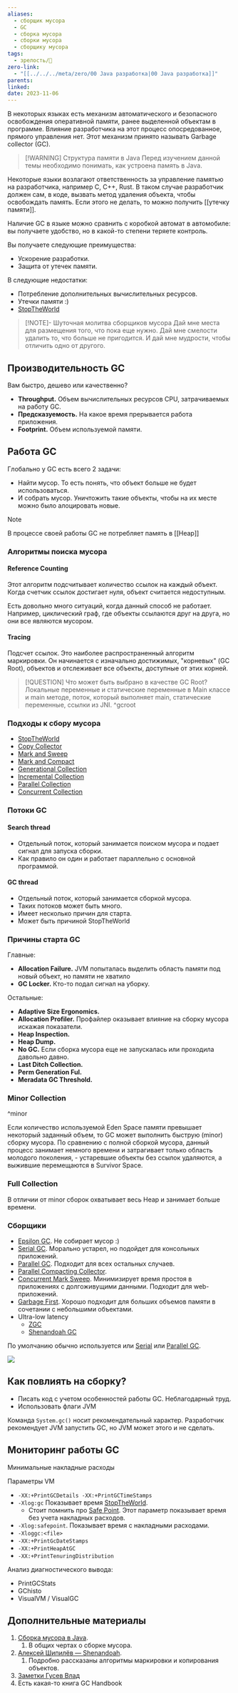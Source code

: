 ```yaml
---
aliases:
  - сборщик мусора
  - GC
  - сборка мусора
  - сборки мусора
  - сборщику мусора
tags:
  - зрелость/🌿
zero-link:
  - "[[../../../meta/zero/00 Java разработка|00 Java разработка]]"
parents: 
linked: 
date: 2023-11-06
---
```

В некоторых языках есть механизм автоматического и безопасного освобождения оперативной памяти, ранее выделенной объектам в программе. Влияние разработчика на этот процесс опосредованное, прямого управления нет. Этот механизм принято называть Garbage collector (GC).

> [!WARNING] Структура памяти в Java
> Перед изучением данной темы необходимо понимать, как устроена память в Java.

Некоторые языки возлагают ответственность за управление памятью на разработчика, например C, C++, Rust. В таком случае разработчик должен сам, в коде, вызвать метод удаления объекта, чтобы освобождать память. Если этого не делать, то можно получить [[утечку памяти]].

Наличие GC в языке можно сравнить с коробкой автомат в автомобиле: вы получаете удобство, но в какой-то степени теряете контроль. 

Вы получаете следующие преимущества:
- Ускорение разработки.
- Защита от утечек памяти.

B следующие недостатки:
- Потребление дополнительных вычислительных ресурсов.
- Утечки памяти :)
- [StopTheWorld](StopTheWorld.md)

> [!NOTE]- Шуточная молитва сборщиков мусора
> Дай мне места для размещения того, что пока еще нужно. Дай мне смелости удалить то, что больше не пригодится. И дай мне мудрости, чтобы отличить одно от другого.
## Производительность GC
Вам быстро, дешево или качественно?
- **Throughput.** Объем вычислительных ресурсов CPU, затрачиваемых на работу GC.
- **Предсказуемость.** На какое время прерывается работа приложения.
- **Footprint.** Объем используемой памяти.
## Работа GC
Глобально у GC есть всего 2 задачи: 
- Найти мусор. То есть понять, что объект больше не будет использоваться.
- И собрать мусор. Уничтожить такие объекты, чтобы на их месте можно было алоцировать новые.

> [!NOTE] 
> В процессе своей работы GC не потребляет память в [[Heap]]
### Алгоритмы поиска мусора
#### Reference Counting
Этот алгоритм подсчитывает количество ссылок на каждый объект. Когда счетчик ссылок достигает нуля, объект считается недоступным.

Есть довольно много ситуаций, когда данный способ не работает. Например, циклический граф, где объекты ссылаются друг на друга, но они все являются мусором.

#### Tracing
Подсчет ссылок. Это наиболее распространенный алгоритм маркировки. Он начинается с изначально достижимых, "корневых" (GC Root), объектов и отслеживает все объекты, доступные от этих корней.

> [!QUESTION] Что может быть выбрано в качестве GC Root?
> Локальные переменные и статические переменные в Main классе и main методе, поток, который выполняет main, статические переменные, ссылки из JNI.
^gcroot
### Подходы к сбору мусора
- [StopTheWorld](StopTheWorld.md)
- [Copy Collector](Copy%20Collector.md)
- [Mark and Sweep](Mark%20and%20Sweep.md)
- [Mark and Compact](Mark%20and%20Compact.md)
- [Generational Collection](Generational%20Collection.md)
- [Incremental Collection](Incremental%20Collection.md)
- [Parallel Collection](Parallel%20Collection.md)
- [Concurrent Collection](Concurrent%20Collection.md)

### Потоки GC
#### Search thread
- Отдельный поток, который занимается поиском мусора и подает сигнал для запуска сборки.
- Как правило он один и работает параллельно с основной программой.
#### GC thread
- Отдельный поток, который занимается сборкой мусора.
- Таких потоков может быть много.
- Имеет несколько причин для старта.
- Может быть причиной StopTheWorld
### Причины старта GC
Главные:
- **Allocation Failure.** JVM попыталась выделить область памяти под новый объект, но памяти не хватило
- **GC Locker.** Кто-то подал сигнал на уборку.

Остальные:
- **Adaptive Size Ergonomics.**
- **Allocation Profiler.** Профайлер оказывает влияние на сборку мусора искажая показатели.
- **Heap Inspection.**
- **Heap Dump.**
- **No GC.** Если сборка мусора еще не запускалась или проходила давольно давно.
- **Last Ditch Collection.**
- **Perm Generation Ful.**
- **Meradata GC Threshold.**

### Minor Collection
^minor

Если количество используемой Eden Space памяти превышает некоторый заданный объем, то GC может выполнить быструю (minor) сборку мусора. По сравнению с полной сборкой мусора, данный процесс занимает немного времени и затрагивает только область молодого поколения, - устаревшие объекты без ссылок удаляются, а выжившие перемещаются в Survivor Space.

### Full Collection
В отличии от minor сборок охватывает весь Heap и занимает больше времени.
### Сборщики
- [Epsilon GC](Epsilon%20GC.md). Не собирает мусор :)
- [Serial GC](Serial%20GC.md). Морально устарел, но подойдет для консольных приложений.
- [Parallel GC](Parallel%20GC.md). Подходит для всех остальных случаев.
- [Parallel Compacting Collector](Parallel%20Compacting%20Collector.md).
- [Concurrent Mark Sweep](Concurrent%20Mark%20Sweep.md). Минимизирует время простоя в приложениях с долгоживущими данными. Подходит для web-приложений.
- [Garbage First](Garbage%20First.md). Хорошо подходит для больших объемов памяти в сочетании с небольшими объектами.
- Ultra-low latency
	- [ZGC](ZGC.md)
	- [Shenandoah GC](Shenandoah%20GC.md)

По умолчанию обычно используется или [Serial](Serial%20GC.md) или [Parallel GC](Parallel%20GC.md).

![](Pasted%20image%2020231108140632.png)
## Как повлиять на сборку?
- Писать код с учетом особенностей работы GC. Неблагодарный труд.
- Использовать флаги JVM

Команда `System.gc()` носит рекомендательный характер. Разработчик рекомендует JVM запустить GC, но JVM может этого и не сделать.
## Мониторинг работы GC
Минимальные накладные расходы

Параметры VM
- `-XX:+PrintGCDetails -XX:+PrintGCTimeStamps`
- `-Xlog:gc` Показывает время [StopTheWorld](StopTheWorld.md).
	- Стоит помнить про [Safe Point](Safe%20Point.md). Этот параметр показывает время без учета накладных расходов.
- `-Xlog:safepoint`. Показывает время с накладными расходами.
- `-Xloggc:<file>`
- `-XX:+PrintGcDateStamps`
- `-XX:+PrintHeapAtGC`
- `-XX:+PrintTenuringDistribution`

Анализ диагностического вывода:
- PrintGCStats
- GChisto
- VisualVM / VisualGC
## Дополнительные материалы
1. [Сборка мусора в Java](https://www.youtube.com/watch?v=St6iBm4sHl8).
	1. В общих чертах о сборке мусора.
2. [Алексей Шипилёв — Shenandoah](https://www.youtube.com/watch?v=kKigibHrV5I).
	1. Подробно рассказаны алгоритмы маркировки и копирования объектов.
3. [Заметки Гусев Влад](Garbage%20Collection.docx)
4. Есть какая-то книга GC Handbook
